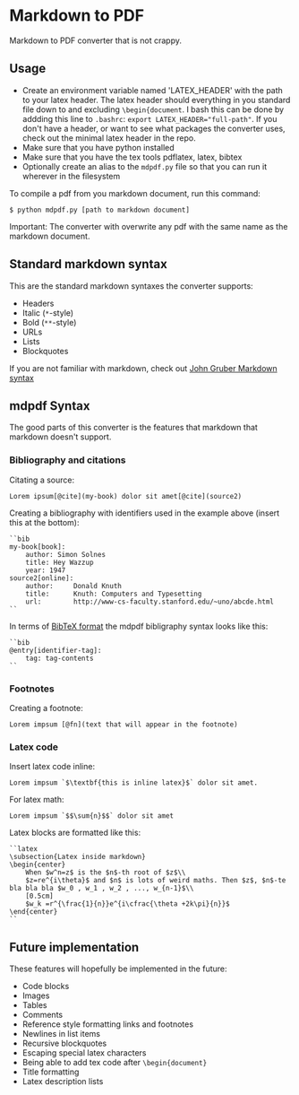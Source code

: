 # Markdown to PDF

Markdown to PDF converter that is not crappy.

## Usage

- Create an environment variable named 'LATEX_HEADER' with the path to your latex header. The latex header should everything in you standard file down to and excluding `\begin{document`. I bash this can be done by addding this line to `.bashrc`: `export LATEX_HEADER="full-path"`. If you don't have a header, or want to see what packages the converter uses, check out the minimal latex header in the repo.
- Make sure that you have python installed
- Make sure that you have the tex tools pdflatex, latex, bibtex 
- Optionally create an alias to the `mdpdf.py` file so that you can run it wherever in the filesystem

To compile a pdf from you markdown document, run this command:

```
$ python mdpdf.py [path to markdown document]
```

Important: The converter with overwrite any pdf with the same name as the markdown document.

## Standard markdown syntax

This are the standard markdown syntaxes the converter supports:

- Headers
- Italic (`*`-style)
- Bold (`**`-style)
- URLs
- Lists
- Blockquotes

If you are not familiar with markdown, check out [John Gruber Markdown syntax](https://daringfireball.net/projects/markdown/syntax)


## mdpdf Syntax

The good parts of this converter is the features that markdown that markdown doesn't support.

### Bibliography and citations

Citating a source:
	
	Lorem ipsum[@cite](my-book) dolor sit amet[@cite](source2)

Creating a bibliography with identifiers used in the example above (insert this at the bottom):

	``bib
	my-book[book]:
		author: Simon Solnes
		title: Hey Wazzup
		year: 1947
	source2[online]:
		author:		Donald Knuth
    	title:		Knuth: Computers and Typesetting
    	url:		http://www-cs-faculty.stanford.edu/~uno/abcde.html
	``

In terms of [BibTeX format](http://www.bibtex.org/Format/) the mdpdf bibligraphy syntax looks like this:

	``bib
	@entry[identifier-tag]:
		tag: tag-contents
	``

### Footnotes

Creating a footnote:
	
	Lorem impsum [@fn](text that will appear in the footnote)
	

### Latex code

Insert latex code inline:

	Lorem impsum `$\textbf{this is inline latex}$` dolor sit amet.

For latex math:

	Lorem impsum `$$\sum{n}$$` dolor sit amet

Latex blocks are formatted like this:

	``latex
	\subsection{Latex inside markdown}
	\begin{center}
		When $w^n=z$ is the $n$-th root of $z$\\
		$z=re^{i\theta}$ and $n$ is lots of weird maths. Then $z$, $n$-te bla bla bla $w_0 , w_1 , w_2 , ..., w_{n-1}$\\ 
		[0.5cm]
		$w_k =r^{\frac{1}{n}}e^{i\cfrac{\theta +2k\pi}{n}}$
	\end{center}
	``




## Future implementation

These features will hopefully be implemented in the future:

- Code blocks
- Images
- Tables
- Comments
- Reference style formatting links and footnotes
- Newlines in list items
- Recursive blockquotes
- Escaping special latex characters
- Being able to add tex code after `\begin{document}`
- Title formatting
- Latex description lists
